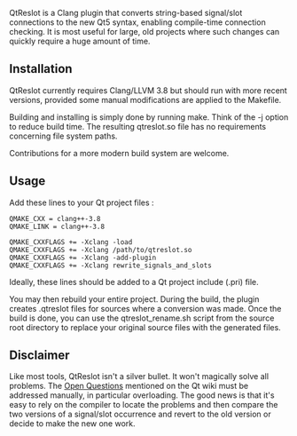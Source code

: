 QtReslot is a Clang plugin that converts string-based signal/slot connections
to the new Qt5 syntax, enabling compile-time connection checking. It is most
useful for large, old projects where such changes can quickly require a huge
amount of time.

## Installation

QtReslot currently requires Clang/LLVM 3.8 but should run with more recent
versions, provided some manual modifications are applied to the Makefile.

Building and installing is simply done by running make. Think of the -j
option to reduce build time. The resulting qtreslot.so file has no
requirements concerning file system paths.

Contributions for a more modern build system are welcome.

## Usage

Add these lines to your Qt project files :

```
QMAKE_CXX = clang++-3.8
QMAKE_LINK = clang++-3.8

QMAKE_CXXFLAGS += -Xclang -load
QMAKE_CXXFLAGS += -Xclang /path/to/qtreslot.so
QMAKE_CXXFLAGS += -Xclang -add-plugin
QMAKE_CXXFLAGS += -Xclang rewrite_signals_and_slots
```

Ideally, these lines should be added to a Qt project include (.pri) file.

You may then rebuild your entire project. During the build, the plugin
creates .qtreslot files for sources where a conversion was made. Once the
build is done, you can use the qtreslot\_rename.sh script from the source
root directory to replace your original source files with the generated files.

## Disclaimer

Like most tools, QtReslot isn't a silver bullet. It won't magically solve
all problems. The [Open Questions](https://wiki.qt.io/New_Signal_Slot_Syntax)
mentioned on the Qt wiki must be addressed manually, in particular overloading.
The good news is that it's easy to rely on the compiler to locate the problems
and then compare the two versions of a signal/slot occurrence and revert to
the old version or decide to make the new one work.
